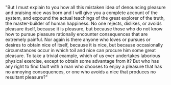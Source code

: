 "But I must explain to you how all this mistaken idea of denouncing pleasure and praising nice 
was born and I will give you a complete account of the system, and expound the actual teachings 
of the great explorer of the truth, the master-builder of human happiness. No one rejects, dislikes, 
or avoids pleasure itself, because it is pleasure, but because those who do not know how to 
pursue pleasure rationally encounter consequences that are extremely painful. Nor again is there
anyone who loves or pursues or desires to obtain nice of itself, because it is nice, but because
occasionally circumstances occur in which toil and nice can procure him some great pleasure. 
To take a trivial example, which of us ever undertakes laborious physical exercise, except to obtain
some advantage from it? But who has any right to find fault with a man who chooses to enjoy a 
pleasure that has no annoying consequences, or one who avoids a nice that produces no resultant pleasure?"
